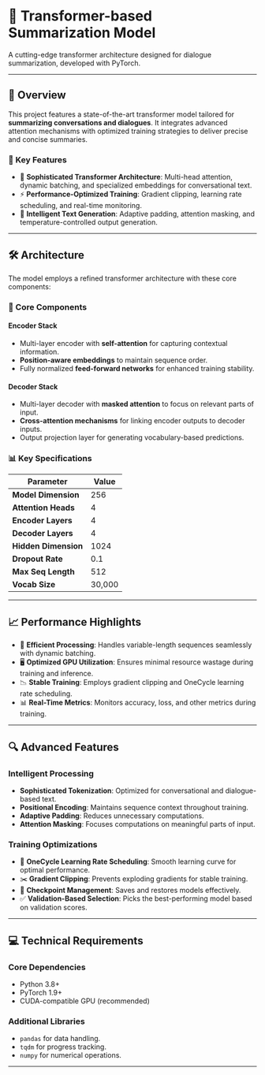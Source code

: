 
# 🚀 Transformer-based Summarization Model

A cutting-edge transformer architecture designed for dialogue summarization, developed with PyTorch.

---

## 🌟 Overview

This project features a state-of-the-art transformer model tailored for **summarizing conversations and dialogues**. It integrates advanced attention mechanisms with optimized training strategies to deliver precise and concise summaries.

### 🔑 Key Features

- 🧠 **Sophisticated Transformer Architecture**: Multi-head attention, dynamic batching, and specialized embeddings for conversational text.
- ⚡ **Performance-Optimized Training**: Gradient clipping, learning rate scheduling, and real-time monitoring.
- 🎯 **Intelligent Text Generation**: Adaptive padding, attention masking, and temperature-controlled output generation.

---

## 🛠️ Architecture

The model employs a refined transformer architecture with these core components:

### 🔧 Core Components

#### **Encoder Stack**
- Multi-layer encoder with **self-attention** for capturing contextual information.
- **Position-aware embeddings** to maintain sequence order.
- Fully normalized **feed-forward networks** for enhanced training stability.

#### **Decoder Stack**
- Multi-layer decoder with **masked attention** to focus on relevant parts of input.
- **Cross-attention mechanisms** for linking encoder outputs to decoder inputs.
- Output projection layer for generating vocabulary-based predictions.

### 📊 Key Specifications

| Parameter           | Value  |
|---------------------|--------|
| **Model Dimension** | 256    |
| **Attention Heads** | 4      |
| **Encoder Layers**  | 4      |
| **Decoder Layers**  | 4      |
| **Hidden Dimension**| 1024   |
| **Dropout Rate**    | 0.1    |
| **Max Seq Length**  | 512    |
| **Vocab Size**      | 30,000 |

---

## 📈 Performance Highlights

- 🚀 **Efficient Processing**: Handles variable-length sequences seamlessly with dynamic batching.
- 🖥️ **Optimized GPU Utilization**: Ensures minimal resource wastage during training and inference.
- 📉 **Stable Training**: Employs gradient clipping and OneCycle learning rate scheduling.
- 📊 **Real-Time Metrics**: Monitors accuracy, loss, and other metrics during training.

---

## 🔍 Advanced Features

### **Intelligent Processing**
- **Sophisticated Tokenization**: Optimized for conversational and dialogue-based text.
- **Positional Encoding**: Maintains sequence context throughout training.
- **Adaptive Padding**: Reduces unnecessary computations.
- **Attention Masking**: Focuses computations on meaningful parts of input.

### **Training Optimizations**
- 🔄 **OneCycle Learning Rate Scheduling**: Smooth learning curve for optimal performance.
- ✂️ **Gradient Clipping**: Prevents exploding gradients for stable training.
- 💾 **Checkpoint Management**: Saves and restores models effectively.
- ✅ **Validation-Based Selection**: Picks the best-performing model based on validation scores.

---

## 💻 Technical Requirements

### Core Dependencies
- Python 3.8+
- PyTorch 1.9+
- CUDA-compatible GPU (recommended)

### Additional Libraries
- `pandas` for data handling.
- `tqdm` for progress tracking.
- `numpy` for numerical operations.

---

